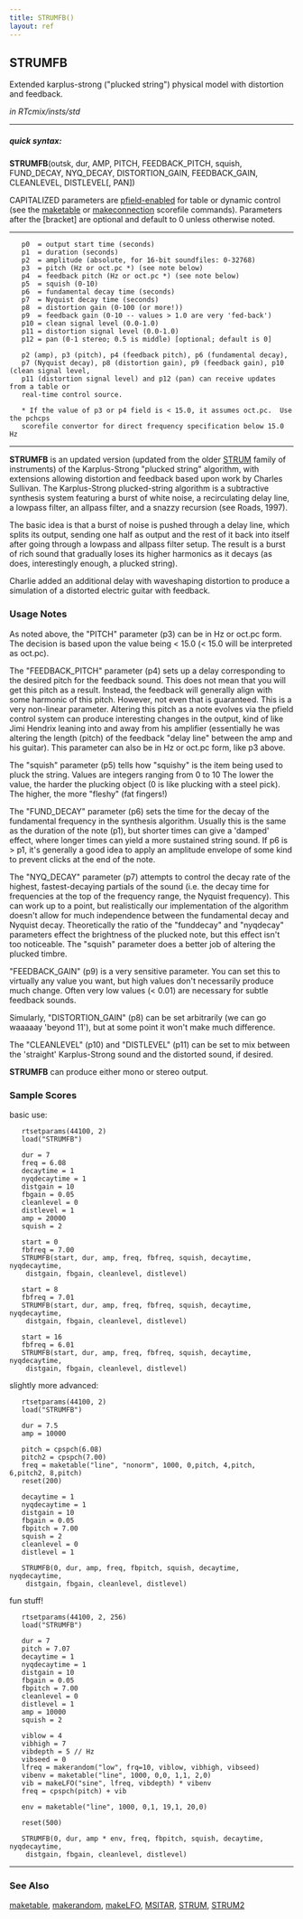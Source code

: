 ```yaml
---
title: STRUMFB()
layout: ref
---
```


## STRUMFB

Extended karplus-strong ("plucked string") physical model with distortion and feedback.

*in RTcmix/insts/std*  
  

-----

##### quick syntax:

**STRUMFB**(outsk, dur, AMP, PITCH, FEEDBACK\_PITCH, squish,
FUND\_DECAY, NYQ\_DECAY, DISTORTION\_GAIN, FEEDBACK\_GAIN, CLEANLEVEL,
DISTLEVEL\[, PAN\])

CAPITALIZED parameters are [pfield-enabled](pfield-enabled.html) for
table or dynamic control (see the
[maketable](../scorefile/maketable-2.html) or
[makeconnection](../scorefile/makeconnection-2.html) scorefile
commands). Parameters after the \[bracket\] are optional and default to
0 unless otherwise noted.

-----

  

``` 
   p0  = output start time (seconds)
   p1  = duration (seconds)
   p2  = amplitude (absolute, for 16-bit soundfiles: 0-32768)
   p3  = pitch (Hz or oct.pc *) (see note below)
   p4  = feedback pitch (Hz or oct.pc *) (see note below)
   p5  = squish (0-10)
   p6  = fundamental decay time (seconds)
   p7  = Nyquist decay time (seconds)
   p8  = distortion gain (0-100 (or more!))
   p9  = feedback gain (0-10 -- values > 1.0 are very 'fed-back')
   p10 = clean signal level (0.0-1.0)
   p11 = distortion signal level (0.0-1.0)
   p12 = pan (0-1 stereo; 0.5 is middle) [optional; default is 0]

   p2 (amp), p3 (pitch), p4 (feedback pitch), p6 (fundamental decay),
   p7 (Nyquist decay), p8 (distortion gain), p9 (feedback gain), p10 (clean signal level,
   p11 (distortion signal level) and p12 (pan) can receive updates from a table or
   real-time control source.

   * If the value of p3 or p4 field is < 15.0, it assumes oct.pc.  Use the pchcps
   scorefile convertor for direct frequency specification below 15.0 Hz
```

  

-----

  
**STRUMFB** is an updated version (updated from the older
[STRUM](STRUM.html) family of instruments) of the Karplus-Strong
"plucked string" algorithm, with extensions allowing distortion and
feedback based upon work by Charles Sullivan. The Karplus-Strong
plucked-string algorithm is a subtractive synthesis system featuring a
burst of white noise, a recirculating delay line, a lowpass filter, an
allpass filter, and a snazzy recursion (see Roads, 1997).

The basic idea is that a burst of noise is pushed through a delay line,
which splits its output, sending one half as output and the rest of it
back into itself after going through a lowpass and allpass filter setup.
The result is a burst of rich sound that gradually loses its higher
harmonics as it decays (as does, interestingly enough, a plucked
string).

Charlie added an additional delay with waveshaping distortion to produce
a simulation of a distorted electric guitar with feedback.

### Usage Notes

As noted above, the "PITCH" parameter (p3) can be in Hz or oct.pc form.
The decision is based upon the value being \< 15.0 (\< 15.0 will be
interpreted as oct.pc).

The "FEEDBACK\_PITCH" parameter (p4) sets up a delay corresponding to
the desired pitch for the feedback sound. This does not mean that you
will get this pitch as a result. Instead, the feedback will generally
align with some harmonic of this pitch. However, not even that is
guaranteed. This is a very non-linear parameter. Altering this pitch as
a note evolves via the pfield control system can produce interesting
changes in the output, kind of like Jimi Hendrix leaning into and away
from his amplifier (essentially he was altering the length (pitch) of
the feedback "delay line" between the amp and his guitar). This
parameter can also be in Hz or oct.pc form, like p3 above.

The "squish" parameter (p5) tells how "squishy" is the item being used
to pluck the string. Values are integers ranging from 0 to 10 The lower
the value, the harder the plucking object (0 is like plucking with a
steel pick). The higher, the more "fleshy" (fat fingers\!)

The "FUND\_DECAY" parameter (p6) sets the time for the decay of the
fundamental frequency in the synthesis algorithm. Usually this is the
same as the duration of the note (p1), but shorter times can give a
'damped' effect, where longer times can yield a more sustained string
sound. If p6 is \> p1, it's generally a good idea to apply an amplitude
envelope of some kind to prevent clicks at the end of the note.

The "NYQ\_DECAY" parameter (p7) attempts to control the decay rate of
the highest, fastest-decaying partials of the sound (i.e. the decay time
for frequencies at the top of the frequency range, the Nyquist
frequency). This can work up to a point, but realistically our
implementation of the algorithm doesn't allow for much independence
between the fundamental decay and Nyquist decay. Theoretically the ratio
of the "funddecay" and "nyqdecay" parameters effect the brightness of
the plucked note, but this effect isn't too noticeable. The "squish"
parameter does a better job of altering the plucked timbre.

"FEEDBACK\_GAIN" (p9) is a very sensitive parameter. You can set this to
virtually any value you want, but high values don't necessarily produce
much change. Often very low values (\< 0.01) are necessary for subtle
feedback sounds.

Simularly, "DISTORTION\_GAIN" (p8) can be set arbitrarily (we can go
waaaaay 'beyond 11'), but at some point it won't make much difference.

The "CLEANLEVEL" (p10) and "DISTLEVEL" (p11) can be set to mix between
the 'straight' Karplus-Strong sound and the distorted sound, if desired.

**STRUMFB** can produce either mono or stereo output.

### Sample Scores

basic use:

``` 
   rtsetparams(44100, 2)
   load("STRUMFB")
   
   dur = 7
   freq = 6.08
   decaytime = 1
   nyqdecaytime = 1
   distgain = 10
   fbgain = 0.05
   cleanlevel = 0
   distlevel = 1
   amp = 20000
   squish = 2
   
   start = 0
   fbfreq = 7.00
   STRUMFB(start, dur, amp, freq, fbfreq, squish, decaytime, nyqdecaytime,
    distgain, fbgain, cleanlevel, distlevel)
   
   start = 8
   fbfreq = 7.01
   STRUMFB(start, dur, amp, freq, fbfreq, squish, decaytime, nyqdecaytime,
    distgain, fbgain, cleanlevel, distlevel)
   
   start = 16
   fbfreq = 6.01
   STRUMFB(start, dur, amp, freq, fbfreq, squish, decaytime, nyqdecaytime,
    distgain, fbgain, cleanlevel, distlevel)
```

  
  
slightly more advanced:

``` 
   rtsetparams(44100, 2)
   load("STRUMFB")
   
   dur = 7.5
   amp = 10000
   
   pitch = cpspch(6.08)
   pitch2 = cpspch(7.00)
   freq = maketable("line", "nonorm", 1000, 0,pitch, 4,pitch, 6,pitch2, 8,pitch)
   reset(200)
   
   decaytime = 1
   nyqdecaytime = 1
   distgain = 10
   fbgain = 0.05
   fbpitch = 7.00
   squish = 2
   cleanlevel = 0
   distlevel = 1
   
   STRUMFB(0, dur, amp, freq, fbpitch, squish, decaytime, nyqdecaytime,
    distgain, fbgain, cleanlevel, distlevel)
```

  
  
fun stuff\!

``` 
   rtsetparams(44100, 2, 256)
   load("STRUMFB")
   
   dur = 7
   pitch = 7.07
   decaytime = 1
   nyqdecaytime = 1
   distgain = 10
   fbgain = 0.05
   fbpitch = 7.00
   cleanlevel = 0
   distlevel = 1
   amp = 10000
   squish = 2
   
   viblow = 4
   vibhigh = 7
   vibdepth = 5 // Hz
   vibseed = 0
   lfreq = makerandom("low", frq=10, viblow, vibhigh, vibseed)
   vibenv = maketable("line", 1000, 0,0, 1,1, 2,0)
   vib = makeLFO("sine", lfreq, vibdepth) * vibenv
   freq = cpspch(pitch) + vib
   
   env = maketable("line", 1000, 0,1, 19,1, 20,0)
   
   reset(500)
   
   STRUMFB(0, dur, amp * env, freq, fbpitch, squish, decaytime, nyqdecaytime,
    distgain, fbgain, cleanlevel, distlevel)
```

  

-----

### See Also

[maketable](../scorefile/maketable.html),
[makerandom](../scorefile/makerandom.html),
[makeLFO](../scorefile/makeLFO.html), [MSITAR](MSITAR.html),
[STRUM](STRUM.html), [STRUM2](STRUM2.html)
